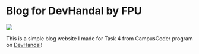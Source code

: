 # Blog for DevHandal by FPU

<img src="https://github-readme-tech-stack.vercel.app/api/cards?title=Tech+Stack&lineCount=1&theme=facebook&bg=%231a191e&badge=%232a292e&border=%232a292e&titleColor=%231771e6&line1=html5%2CHTML%2CE34F26%3Bcss3%2CCSS%2C1572B6%3B"></img>

This is a simple blog website I made for Task 4 from CampusCoder program on [DevHandal](https://www.devhandal.id/)!
